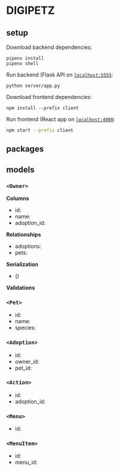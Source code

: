 # DIGIPETZ

## setup
Download backend dependencies:
```console
pipenv install
pipenv shell
```
Run backend (Flask API on [`localhost:5555`](http://localhost:5555):
```console
python server/app.py
```

Download frontend dependencies:
```console
npm install --prefix client
```
Run frontend (React app on [`localhost:4000`](http://localhost:4000):
```sh
npm start --prefix client
```

## packages


## models

### `<Owner>`
__Columns__
- id:
- name:
- adoption_id:

__Relationships__
- adoptions:
- pets:

__Serialization__
- ()

__Validations__

### `<Pet>`
- id:
- name:
- species:

### `<Adoption>`
- id:
- owner_id:
- pet_id:

### `<Action>`
- id:
- adoption_id:

### `<Menu>`
- id:

### `<MenuItem>`
- id:
- menu_id:

